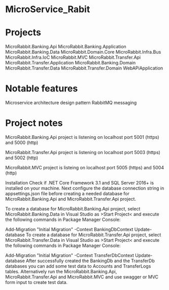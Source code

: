 # MicroService_Rabit
# Projects
MicroRabbit.Banking.Api
MicroRabbit.Banking.Application
MicroRabbit.Banking.Data
MicroRabbit.Domain.Core
MicroRabbit.Infra.Bus
MicroRabbit.Infra.IoC
MicroRabbit.MVC
MicroRabbit.Transfer.Api
MicroRabbit.Transfer.Application
MicroRabbit.Banking.Domain
MicroRabbit.Transfer.Data
MicroRabbit.Transfer.Domain
WebAPiApplication

# Notable features
Microservice architecture design pattern
RabbitMQ messaging

# Project notes
MicroRabbit.Banking.Api project is listening on localhost port 5001 (https) and 5000 (http) 

MicroRabbit.Transfer.Api project is listening on localhost port 5003 (https) and 5002 (http) 

MicroRabbit.MVC project is listeing on localhost port 5005 (https) and 5004 (http) 

Installation
Check if .NET Core Framework 3.1 and SQL Server 2016+ is installed on your machine. 
Next configure the database connection string in appsettings.json file before creating a needed database for MicroRabbit.Banking.Api and MicroRabbit.Transfer.Api project.

To create a database for MicroRabbit.Banking.Api project, select MicroRabbit.Banking.Data in Visual Studio as >Start Project< and execute the following commands in Package Manager Console:

Add-Migration "Initial Migration" -Context BankingDbContext
Update-database
To create a database for MicroRabbit.Transfer.Api project, select MicroRabbit.Transfer.Data in Visual Studio as >Start Project< and execute the following commands in Package Manager Console:

Add-Migration "Initial Migration" -Context TransferDbContext
Update-database
After successfully created the BankingDb and the TransferDb databases you can add some test data to Accounts and TransferLogs tables. Alternatively run the MicroRabbit.Banking.Api, MicroRabbit.Transfer.Api and MicroRabbit.MVC and use swagger or MVC form input to create test data.
